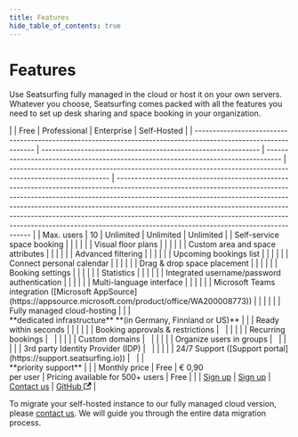 ```yaml
---
title: Features
hide_table_of_contents: true
---
```


# Features

Use Seatsurfing fully managed in the cloud or host it on your own servers. Whatever you choose, Seatsurfing comes packed with all the features you need to set up desk sharing and space booking in your organization.

<div class="feature-table">
|                                                                                                                 | Free                                                          | Professional                                                                       | Enterprise                                                                                                 | Self-Hosted                                                                                                                                                                                                                                                                                                                                                                                                                                                  |
| --------------------------------------------------------------------------------------------------------------- | ------------------------------------------------------------- | ---------------------------------------------------------------------------------- | ---------------------------------------------------------------------------------------------------------- | ------------------------------------------------------------------------------------------------------------------------------------------------------------------------------------------------------------------------------------------------------------------------------------------------------------------------------------------------------------------------------------------------------------------------------------------------------------ |
| Max. users                                                                                                      | 10                                                            | Unlimited                                                                          | Unlimited                                                                                                  | Unlimited                                                                                                                                                                                                                                                                                                                                                                                                                                                    |
| Self-service space booking                                                                                      | <i class="fa-solid fa-circle-check"></i>                      | <i class="fa-solid fa-circle-check"></i>                                           | <i class="fa-solid fa-circle-check"></i>                                                                   | <i class="fa-solid fa-circle-check"></i>                                                                                                                                                                                                                                                                                                                                                                                                                     |
| Visual floor plans                                                                                              | <i class="fa-solid fa-circle-check"></i>                      | <i class="fa-solid fa-circle-check"></i>                                           | <i class="fa-solid fa-circle-check"></i>                                                                   | <i class="fa-solid fa-circle-check"></i>                                                                                                                                                                                                                                                                                                                                                                                                                     |
| Custom area and space attributes                                                                                | <i class="fa-solid fa-circle-check"></i>                      | <i class="fa-solid fa-circle-check"></i>                                           | <i class="fa-solid fa-circle-check"></i>                                                                   | <i class="fa-solid fa-circle-check"></i>                                                                                                                                                                                                                                                                                                                                                                                                                     |
| Advanced filtering                                                                                              | <i class="fa-solid fa-circle-check"></i>                      | <i class="fa-solid fa-circle-check"></i>                                           | <i class="fa-solid fa-circle-check"></i>                                                                   | <i class="fa-solid fa-circle-check"></i>                                                                                                                                                                                                                                                                                                                                                                                                                     |
| Upcoming bookings list                                                                                          | <i class="fa-solid fa-circle-check"></i>                      | <i class="fa-solid fa-circle-check"></i>                                           | <i class="fa-solid fa-circle-check"></i>                                                                   | <i class="fa-solid fa-circle-check"></i>                                                                                                                                                                                                                                                                                                                                                                                                                     |
| Connect personal calendar                                                                                       | <i class="fa-solid fa-circle-check"></i>                      | <i class="fa-solid fa-circle-check"></i>                                           | <i class="fa-solid fa-circle-check"></i>                                                                   | <i class="fa-solid fa-circle-check"></i>                                                                                                                                                                                                                                                                                                                                                                                                                     |
| Drag & drop space placement                                                                                     | <i class="fa-solid fa-circle-check"></i>                      | <i class="fa-solid fa-circle-check"></i>                                           | <i class="fa-solid fa-circle-check"></i>                                                                   | <i class="fa-solid fa-circle-check"></i>                                                                                                                                                                                                                                                                                                                                                                                                                     |
| Booking settings                                                                                                | <i class="fa-solid fa-circle-check"></i>                      | <i class="fa-solid fa-circle-check"></i>                                           | <i class="fa-solid fa-circle-check"></i>                                                                   | <i class="fa-solid fa-circle-check"></i>                                                                                                                                                                                                                                                                                                                                                                                                                     |
| Statistics                                                                                                      | <i class="fa-solid fa-circle-check"></i>                      | <i class="fa-solid fa-circle-check"></i>                                           | <i class="fa-solid fa-circle-check"></i>                                                                   | <i class="fa-solid fa-circle-check"></i>                                                                                                                                                                                                                                                                                                                                                                                                                     |
| Integrated username/password authentication                                                                     | <i class="fa-solid fa-circle-check"></i>                      | <i class="fa-solid fa-circle-check"></i>                                           | <i class="fa-solid fa-circle-check"></i>                                                                   | <i class="fa-solid fa-circle-check"></i>                                                                                                                                                                                                                                                                                                                                                                                                                     |
| Multi-language interface                                                                                        | <i class="fa-solid fa-circle-check"></i>                      | <i class="fa-solid fa-circle-check"></i>                                           | <i class="fa-solid fa-circle-check"></i>                                                                   | <i class="fa-solid fa-circle-check"></i>                                                                                                                                                                                                                                                                                                                                                                                                                     |
| Microsoft Teams integration ([Microsoft AppSource](https://appsource.microsoft.com/product/office/WA200008773)) | <i class="fa-solid fa-circle-check"></i>                      | <i class="fa-solid fa-circle-check"></i>                                           | <i class="fa-solid fa-circle-check"></i>                                                                   |                                                                                                                                                                                                                                                                                                                                                                                                                                                              |
| Fully managed cloud-hosting                                                                                     | <i class="fa-solid fa-circle-check"></i>                      | <i class="fa-solid fa-circle-check"></i>                                           | <i class="fa-solid fa-circle-check"></i><br/>**dedicated infrastructure** **(in Germany, Finnland or US)** |                                                                                                                                                                                                                                                                                                                                                                                                                                                              |
| Ready within seconds                                                                                            | <i class="fa-solid fa-circle-check"></i>                      | <i class="fa-solid fa-circle-check"></i>                                           |                                                                                                            |                                                                                                                                                                                                                                                                                                                                                                                                                                                              |
| Booking approvals & restrictions                                                                                |                                                               | <i class="fa-solid fa-circle-check"></i>                                           | <i class="fa-solid fa-circle-check"></i>                                                                   | <i class="fa-solid fa-circle-check"></i>                                                                                                                                                                                                                                                                                                                                                                                                                     |
| Recurring bookings                                                                                              |                                                               | <i class="fa-solid fa-circle-check"></i>                                           | <i class="fa-solid fa-circle-check"></i>                                                                   | <i class="fa-solid fa-circle-check"></i>                                                                                                                                                                                                                                                                                                                                                                                                                     |
| Custom domains                                                                                                  |                                                               | <i class="fa-solid fa-circle-check"></i>                                           | <i class="fa-solid fa-circle-check"></i>                                                                   | <i class="fa-solid fa-circle-check"></i>                                                                                                                                                                                                                                                                                                                                                                                                                     |
| Organize users in groups                                                                                        |                                                               | <i class="fa-solid fa-circle-check"></i>                                           | <i class="fa-solid fa-circle-check"></i>                                                                   | <i class="fa-solid fa-circle-check"></i>                                                                                                                                                                                                                                                                                                                                                                                                                     |
| 3rd party Identity Provider (IDP)                                                                               |                                                               | <i class="fa-solid fa-circle-check"></i>                                           | <i class="fa-solid fa-circle-check"></i>                                                                   | <i class="fa-solid fa-circle-check"></i>                                                                                                                                                                                                                                                                                                                                                                                                                     |
| 24/7 Support ([Support portal](https://support.seatsurfing.io))                                                 |                                                               | <i class="fa-solid fa-circle-check"></i>                                           | <i class="fa-solid fa-circle-check"></i><br/>**priority support**                                          |                                                                                                                                                                                                                                                                                                                                                                                                                                                              |
| Monthly price                                                                                                   | Free                                                          | € 0,90<br />per user                                                               | Pricing available for 500+ users                                                                           | Free                                                                                                                                                                                                                                                                                                                                                                                                                                                         |
|                                                                                                                 | <a href="/sign-up" class="button button--primary">Sign up</a> | <a href="/sign-up?paid" class="button button--primary button-gradient">Sign up</a> | <a href="/contact" class="button button--primary">Contact us</a>                                           | <a href="https://github.com/seatsurfing/seatsurfing" target="_blank" class="button button--secondary">GitHub <svg width="13.5" height="13.5" aria-hidden="true" viewBox="0 0 24 24" class="iconExternalLink_node_modules-@docusaurus-theme-classic-lib-theme-Icon-ExternalLink-styles-module"><path fill="currentColor" d="M21 13v10h-21v-19h12v2h-10v15h17v-8h2zm3-12h-10.988l4.035 4-6.977 7.07 2.828 2.828 6.977-7.07 4.125 4.172v-11z"></path></svg></a> |
</div>

To migrate your self-hosted instance to our fully managed cloud version, please <a href="/contact">contact us</a>. We will guide you through the entire data migration process.
